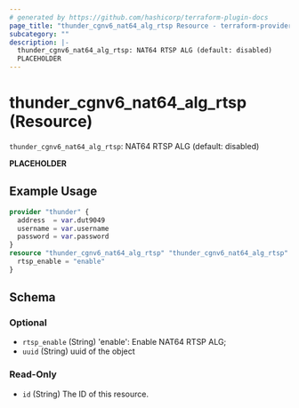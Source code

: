 ```yaml
---
# generated by https://github.com/hashicorp/terraform-plugin-docs
page_title: "thunder_cgnv6_nat64_alg_rtsp Resource - terraform-provider-thunder"
subcategory: ""
description: |-
  thunder_cgnv6_nat64_alg_rtsp: NAT64 RTSP ALG (default: disabled)
  PLACEHOLDER
---
```


# thunder_cgnv6_nat64_alg_rtsp (Resource)

`thunder_cgnv6_nat64_alg_rtsp`: NAT64 RTSP ALG (default: disabled)

__PLACEHOLDER__

## Example Usage

```terraform
provider "thunder" {
  address  = var.dut9049
  username = var.username
  password = var.password
}
resource "thunder_cgnv6_nat64_alg_rtsp" "thunder_cgnv6_nat64_alg_rtsp" {
  rtsp_enable = "enable"
}
```

<!-- schema generated by tfplugindocs -->
## Schema

### Optional

- `rtsp_enable` (String) 'enable': Enable NAT64 RTSP ALG;
- `uuid` (String) uuid of the object

### Read-Only

- `id` (String) The ID of this resource.


